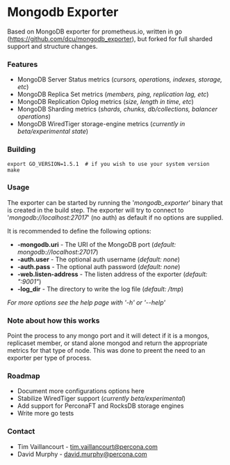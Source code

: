 # Mongodb Exporter

Based on MongoDB exporter for prometheus.io, written in go (https://github.com/dcu/mongodb_exporter), but forked for full sharded support and structure changes.

### Features

- MongoDB Server Status metrics (*cursors, operations, indexes, storage, etc*)
- MongoDB Replica Set metrics (*members, ping, replication lag, etc*)
- MongoDB Replication Oplog metrics (*size, length in time, etc*)
- MongoDB Sharding metrics (*shards, chunks, db/collections, balancer operations*)
- MongoDB WiredTiger storage-engine metrics (*currently in beta/experimental state*)

### Building

    export GO_VERSION=1.5.1  # if you wish to use your system version
    make

### Usage

The exporter can be started by running the '*mongodb_exporter*' binary that is created in the build step. The exporter will try to connect to '*mongodb://localhost:27017*' (no auth) as default if no options are supplied.

It is recommended to define the following options:

- **-mongodb.uri** - The URI of the MongoDB port (*default: mongodb://localhost:27017*)
- **-auth.user** - The optional auth username (*default: none*)
- **-auth.pass** - The optional auth password (*default: none*)
- **-web.listen-address** - The listen address of the exporter (*default: ":9001"*)
- **-log_dir** - The directory to write the log file (*default: /tmp*)

*For more options see the help page with '-h' or '--help'*

### Note about how this works
Point the process to any mongo port and it will detect if it is a mongos, replicaset member, or stand alone mongod and return the appropriate metrics for that type of node. This was done to preent the need to an exporter per type of process.

### Roadmap

- Document more configurations options here
- Stabilize WiredTiger support (*currently beta/experimental*)
- Add support for PerconaFT and RocksDB storage engines
- Write more go tests

### Contact

- Tim Vaillancourt - <tim.vaillancourt@percona.com>
- David Murphy - <david.murphy@percona.com>
